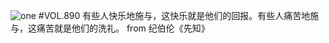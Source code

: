![one](http://image.wufazhuce.com/FpVC6bd0T2_aaWsZmaVLh_hF4A3O)
#VOL.890
有些人快乐地施与，这快乐就是他们的回报。有些人痛苦地施与，这痛苦就是他们的洗礼。 from 纪伯伦《先知》